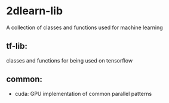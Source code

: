 # 2dlearn-lib
A collection of classes and functions used for machine learning

## tf-lib:
classes and functions for being used on tensorflow
 
## common:

 - cuda: GPU implementation of common parallel patterns